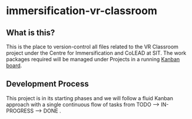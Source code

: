 # immersification-vr-classroom

## What is this?
This is the place to version-control all files related to the VR Classroom project under the Centre for Immersification and CoLEAD at SIT.
The work packages required will be managed under Projects in a running [Kanban board](https://github.com/singaporetech/immersification-vr-classroom/projects/1).

## Development Process
This project is in its starting phases and we will follow a fluid Kanban approach with a single continuous flow of tasks from TODO --> IN-PROGRESS --> DONE .
